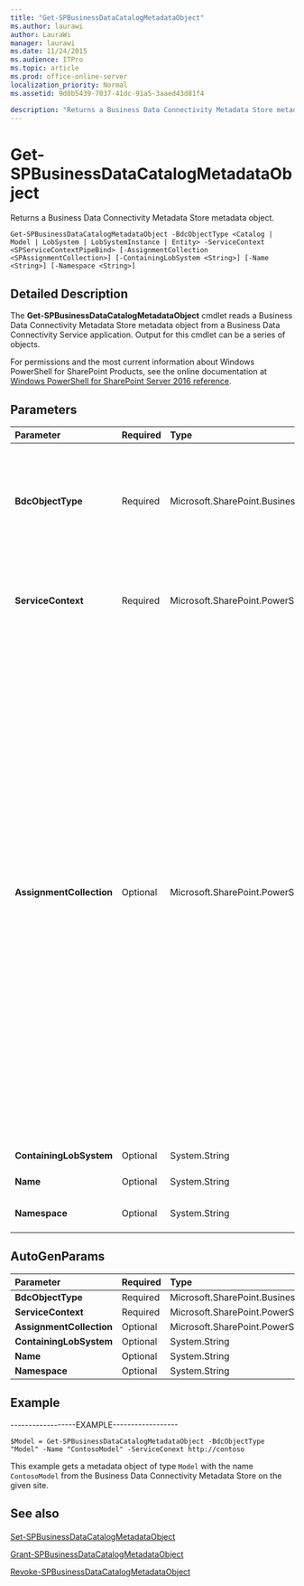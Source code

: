 ```yaml
---
title: "Get-SPBusinessDataCatalogMetadataObject"
ms.author: laurawi
author: LauraWi
manager: laurawi
ms.date: 11/24/2015
ms.audience: ITPro
ms.topic: article
ms.prod: office-online-server
localization_priority: Normal
ms.assetid: 9d0b5439-7037-41dc-91a5-3aaed43d81f4

description: "Returns a Business Data Connectivity Metadata Store metadata object."
---
```


# Get-SPBusinessDataCatalogMetadataObject

Returns a Business Data Connectivity Metadata Store metadata object.
  
```
Get-SPBusinessDataCatalogMetadataObject -BdcObjectType <Catalog | Model | LobSystem | LobSystemInstance | Entity> -ServiceContext <SPServiceContextPipeBind> [-AssignmentCollection <SPAssignmentCollection>] [-ContainingLobSystem <String>] [-Name <String>] [-Namespace <String>]
```

## Detailed Description

The **Get-SPBusinessDataCatalogMetadataObject** cmdlet reads a Business Data Connectivity Metadata Store metadata object from a Business Data Connectivity Service application. Output for this cmdlet can be a series of objects. 
  
For permissions and the most current information about Windows PowerShell for SharePoint Products, see the online documentation at [Windows PowerShell for SharePoint Server 2016 reference](https://go.microsoft.com/fwlink/p/?LinkId=671715).
  
## Parameters

|**Parameter**|**Required**|**Type**|**Description**|
|:-----|:-----|:-----|:-----|
|**BdcObjectType** <br/> |Required  <br/> |Microsoft.SharePoint.BusinessData.SharedService.SPGetSPBusinessDataCatalogMetadataObjectCmdlet+PSBdcObjectType  <br/> |Specifies the type of the metadata object to return.  <br/> The type must be one of the following valid metadata object types: **BdcCatalog**, **Model**, **LobSystem**, **LobSystemInstance**, or **Entity**.  <br/> |
|**ServiceContext** <br/> |Required  <br/> |Microsoft.SharePoint.PowerShell.SPServiceContextPipeBind  <br/> |Specifies the service context of the Business Data Connectivity Metadata Store metadata object to return.  <br/> |
|**AssignmentCollection** <br/> |Optional  <br/> |Microsoft.SharePoint.PowerShell.SPAssignmentCollection  <br/> |Manages objects for the purpose of proper disposal. Use of objects, such as **SPWeb** or **SPSite**, can use large amounts of memory and use of these objects in Windows PowerShell scripts requires proper memory management. Using the **SPAssignment** object, you can assign objects to a variable and dispose of the objects after they are needed to free up memory. When **SPWeb**, **SPSite**, or **SPSiteAdministration** objects are used, the objects are automatically disposed of if an assignment collection or the **Global** parameter is not used.  <br/> > [!NOTE]> When the **Global** parameter is used, all objects are contained in the global store. If objects are not immediately used, or disposed of by using the **Stop-SPAssignment** command, an out-of-memory scenario can occur.           |
|**ContainingLobSystem** <br/> |Optional  <br/> |System.String  <br/> |Specifies the name of the LobSystem.  <br/> |
|**Name** <br/> |Optional  <br/> |System.String  <br/> |Specifies the name of the metadata object.  <br/> |
|**Namespace** <br/> |Optional  <br/> |System.String  <br/> |Specifies the namespace of the metadata object.  <br/> |
   
## AutoGenParams

|**Parameter**|**Required**|**Type**|**Description**|
|:-----|:-----|:-----|:-----|
|**BdcObjectType** <br/> |Required  <br/> |Microsoft.SharePoint.BusinessData.SharedService.SPGetSPBusinessDataCatalogMetadataObjectCmdlet+PSBdcObjectType  <br/> ||
|**ServiceContext** <br/> |Required  <br/> |Microsoft.SharePoint.PowerShell.SPServiceContextPipeBind  <br/> ||
|**AssignmentCollection** <br/> |Optional  <br/> |Microsoft.SharePoint.PowerShell.SPAssignmentCollection  <br/> ||
|**ContainingLobSystem** <br/> |Optional  <br/> |System.String  <br/> ||
|**Name** <br/> |Optional  <br/> |System.String  <br/> ||
|**Namespace** <br/> |Optional  <br/> |System.String  <br/> ||
   
## Example

------------------EXAMPLE------------------
  
```
$Model = Get-SPBusinessDataCatalogMetadataObject -BdcObjectType "Model" -Name "ContosoModel" -ServiceConext http://contoso
```

This example gets a metadata object of type  `Model` with the name  `ContosoModel` from the Business Data Connectivity Metadata Store on the given site. 
  
## See also

#### 

[Set-SPBusinessDataCatalogMetadataObject](set-spbusinessdatacatalogmetadataobject.md)
  
[Grant-SPBusinessDataCatalogMetadataObject](grant-spbusinessdatacatalogmetadataobject.md)
  
[Revoke-SPBusinessDataCatalogMetadataObject](revoke-spbusinessdatacatalogmetadataobject.md)

